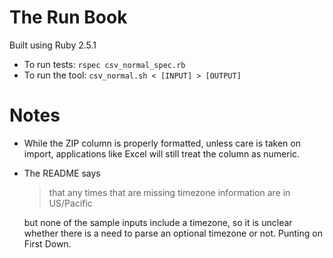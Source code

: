 # The Run Book

Built using Ruby 2.5.1

- To run tests: `rspec csv_normal_spec.rb`
- To run the tool: `csv_normal.sh < [INPUT] > [OUTPUT]`

# Notes

- While the ZIP column is properly formatted, unless care is taken on import, 
  applications like Excel will still treat the column as numeric.
- The README says 

  > that any times that are missing timezone information are in US/Pacific
  
  but none of the sample inputs include a timezone, so it is unclear whether
  there is a need to parse an optional timezone or not. Punting on First Down.
